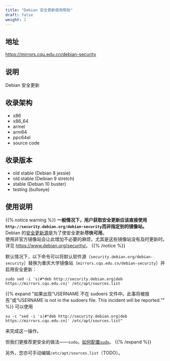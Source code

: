 ```yaml
---
title: "Debian 安全更新使用帮助"
draft: false
weight: 2
---
```

## 地址
<https://mirrors.cqu.edu.cn/debian-security>
## 说明
Debian 安全更新
## 收录架构
- x86
- x86_64
- armel
- arm64
- ppc64el
- source code

## 收录版本
- old stable (Debian 8 jessie)
- old stable (Deibian 9 stretch)
- stable (Debian 10 buster)
- testing (bullseye)

## 使用说明

{{% notice warning %}}
**一般情况下，用户获取安全更新应该直接使用`http://security.debian.org/debian-security`而非指定别的镜像站。**<br />
Debian 的[安全更新源](security.debian.org)是为了使安全更新**尽快可用**。<br />
使用非官方镜像站会让此增加不必要的麻烦，尤其是这些镜像站没有及时更新时。
详见 <https://www.debian.org/security/>。
{{% /notice %}}

默认情况下，以下命令可以将默认软件源（`security.debian.org/debian-security`）替换为重庆大学镜像站（`mirrors.cqu.edu.cn/debian-security`）并启用安全更新：
```shell
sudo sed -i 's|#*deb http://security.debian.org|deb https://mirrors.cqu.edu.cn|' /etc/apt/sources.list
```

{{% expand "如果出现“USERNAME 不在 sudoers 文件中。此事将被报告”或“USERNAME is not in the sudoers file.  This incident will be reported.”" %}}
可以使用

```shell
su -c "sed -i 's|#*deb http://security.debian.org|deb https://mirrors.cqu.edu.cn|' /etc/apt/sources.list"
```

来完成这一操作。

但我们更推荐更安全的做法——`sudo`。[如何配置`sudo`](/wiki/mirror-wiki/debian/sudo)。
{{% /expand %}}

另外，您亦可手动编辑`/etc/apt/sources.list`（TODO）。
